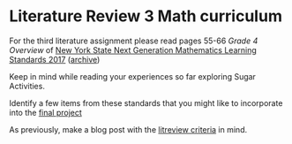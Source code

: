 # Literature Review 3 Math curriculum


For the third literature assignment please read pages 55-66 *Grade 4 
Overview* of [New York State Next Generation Mathematics Learning Standards 2017](http://www.nysed.gov/common/nysed/files/programs/curriculum-instruction/nys-next-generation-mathematics-p-12-standards.pdf)
([archive](https://web.archive.org/web/20190227132501/http://www.nysed.gov/common/nysed/files/programs/curriculum-instruction/nys-next-generation-mathematics-p-12-standards.pdf))

Keep in mind while reading your experiences so far exploring Sugar 
Activities. 

Identify a few items from these standards that you might like to incorporate 
into the [final project](https://github.com/ritjoe/hfoss/wiki/final)

As previously, make a blog post with the [litreview criteria](litreview) in mind.

